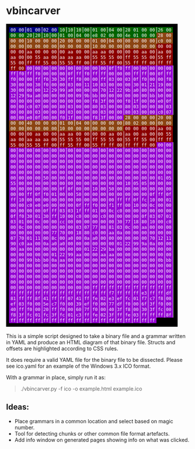 
# vbincarver

![Screenshot of example output color-coded hexadecimal dump](vb3dworld_dump.png)

This is a simple script designed to take a binary file and a grammar written in YAML and produce an HTML diagram of that binary file. Structs and offsets are highlighted according to CSS rules.

It does require a valid YAML file for the binary file to be dissected. Please see ico.yaml for an example of the Windows 3.x ICO format.

With a grammar in place, simply run it as:

> ./vbincarver.py -f ico -o example.html example.ico

## Ideas:

- Place grammars in a common location and select based on magic number.
- Tool for detecting chunks or other common file format artefacts.
- Add info window on generated pages showing info on what was clicked.

